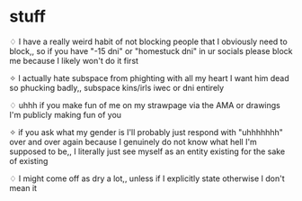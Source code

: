 # stuff
♢ I have a really weird habit of not blocking people that I obviously need to block,, so if you have "-15 dni" or "homestuck dni" in ur socials please block me because I likely won't do it first


✧ I actually hate subspace from phighting with all my heart I want him dead so phucking badly,, subspace kins/irls iwec or dni entirely


♢ uhhh if you make fun of me on my strawpage via the AMA or drawings I'm publicly making fun of you


✧ if you ask what my gender is I'll probably just respond with "uhhhhhhh" over and over again because I genuinely do not know what hell I'm supposed to be,, I literally just see myself as an entity existing for the sake of existing


♢ I might come off as dry a lot,, unless if I explicitly state otherwise I don't mean it
